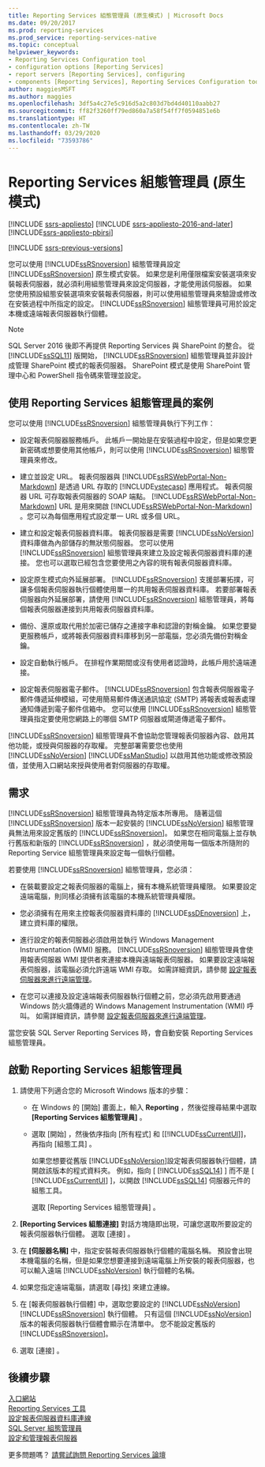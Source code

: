 ```yaml
---
title: Reporting Services 組態管理員 (原生模式) | Microsoft Docs
ms.date: 09/20/2017
ms.prod: reporting-services
ms.prod_service: reporting-services-native
ms.topic: conceptual
helpviewer_keywords:
- Reporting Services Configuration tool
- configuration options [Reporting Services]
- report servers [Reporting Services], configuring
- components [Reporting Services], Reporting Services Configuration tool
author: maggiesMSFT
ms.author: maggies
ms.openlocfilehash: 3df5a4c27e5c916d5a2c803d7bd4d40110aabb27
ms.sourcegitcommit: ff82f3260ff79ed860a7a58f54ff7f0594851e6b
ms.translationtype: HT
ms.contentlocale: zh-TW
ms.lasthandoff: 03/29/2020
ms.locfileid: "73593786"
---
```

# <a name="reporting-services-configuration-manager-native-mode"></a>Reporting Services 組態管理員 (原生模式)

[!INCLUDE [ssrs-appliesto](../../includes/ssrs-appliesto.md)] [!INCLUDE [ssrs-appliesto-2016-and-later](../../includes/ssrs-appliesto-2016-and-later.md)] [!INCLUDE[ssrs-appliesto-pbirsi](../../includes/ssrs-appliesto-pbirs.md)]

[!INCLUDE [ssrs-previous-versions](../../includes/ssrs-previous-versions.md)]

您可以使用 [!INCLUDE[ssRSnoversion](../../includes/ssrsnoversion-md.md)] 組態管理員設定 [!INCLUDE[ssRSnoversion](../../includes/ssrsnoversion-md.md)] 原生模式安裝。 如果您是利用僅限檔案安裝選項來安裝報表伺服器，就必須利用組態管理員來設定伺服器，才能使用該伺服器。 如果您使用預設組態安裝選項來安裝報表伺服器，則可以使用組態管理員來驗證或修改在安裝過程中所指定的設定。 [!INCLUDE[ssRSnoversion](../../includes/ssrsnoversion-md.md)] 組態管理員可用於設定本機或遠端報表伺服器執行個體。

> [!NOTE]
> SQL Server 2016 後即不再提供 Reporting Services 與 SharePoint 的整合。 從 [!INCLUDE[ssSQL11](../../includes/sssql11-md.md)] 版開始， [!INCLUDE[ssRSnoversion](../../includes/ssrsnoversion-md.md)] 組態管理員並非設計成管理 SharePoint 模式的報表伺服器。 SharePoint 模式是使用 SharePoint 管理中心和 PowerShell 指令碼來管理並設定。  
  
##  <a name="scenarios-to-use-reporting-services-configuration-manager"></a><a name="bkmk_scenarios"></a> 使用 Reporting Services 組態管理員的案例  
 您可以使用 [!INCLUDE[ssRSnoversion](../../includes/ssrsnoversion-md.md)] 組態管理員執行下列工作：  
  
-   設定報表伺服器服務帳戶。 此帳戶一開始是在安裝過程中設定，但是如果您更新密碼或想要使用其他帳戶，則可以使用 [!INCLUDE[ssRSnoversion](../../includes/ssrsnoversion-md.md)] 組態管理員來修改。  
  
-   建立並設定 URL。 報表伺服器與 [!INCLUDE[ssRSWebPortal-Non-Markdown](../../includes/ssrswebportal-non-markdown-md.md)] 是透過 URL 存取的 [!INCLUDE[vstecasp](../../includes/vstecasp-md.md)] 應用程式。 報表伺服器 URL 可存取報表伺服器的 SOAP 端點。 [!INCLUDE[ssRSWebPortal-Non-Markdown](../../includes/ssrswebportal-non-markdown-md.md)] URL 是用來開啟 [!INCLUDE[ssRSWebPortal-Non-Markdown](../../includes/ssrswebportal-non-markdown-md.md)] 。您可以為每個應用程式設定單一 URL 或多個 URL。  
  
-   建立和設定報表伺服器資料庫。 報表伺服器是需要 [!INCLUDE[ssNoVersion](../../includes/ssnoversion-md.md)] 資料庫做為內部儲存的無狀態伺服器。 您可以使用 [!INCLUDE[ssRSnoversion](../../includes/ssrsnoversion-md.md)] 組態管理員來建立及設定報表伺服器資料庫的連接。 您也可以選取已經包含您要使用之內容的現有報表伺服器資料庫。  
  
-   設定原生模式向外延展部署。 [!INCLUDE[ssRSnoversion](../../includes/ssrsnoversion-md.md)] 支援部署拓撲，可讓多個報表伺服器執行個體使用單一的共用報表伺服器資料庫。 若要部署報表伺服器向外延展部署，請使用 [!INCLUDE[ssRSnoversion](../../includes/ssrsnoversion-md.md)] 組態管理員，將每個報表伺服器連接到共用報表伺服器資料庫。  
  
-   備份、還原或取代用於加密已儲存之連接字串和認證的對稱金鑰。 如果您要變更服務帳戶，或將報表伺服器資料庫移到另一部電腦，您必須先備份對稱金鑰。  
  
-   設定自動執行帳戶。 在排程作業期間或沒有使用者認證時，此帳戶用於遠端連接。  
  
-   設定報表伺服器電子郵件。 [!INCLUDE[ssRSnoversion](../../includes/ssrsnoversion-md.md)] 包含報表伺服器電子郵件傳遞延伸模組，可使用簡易郵件傳送通訊協定 (SMTP) 將報表或報表處理通知傳遞到電子郵件信箱中。 您可以使用 [!INCLUDE[ssRSnoversion](../../includes/ssrsnoversion-md.md)] 組態管理員指定要使用您網路上的哪個 SMTP 伺服器或閘道傳遞電子郵件。  
  
 [!INCLUDE[ssRSnoversion](../../includes/ssrsnoversion-md.md)] 組態管理員不會協助您管理報表伺服器內容、啟用其他功能，或授與伺服器的存取權。 完整部署需要您也使用 [!INCLUDE[ssNoVersion](../../includes/ssnoversion-md.md)] [!INCLUDE[ssManStudio](../../includes/ssmanstudio-md.md)] 以啟用其他功能或修改預設值，並使用入口網站來授與使用者對伺服器的存取權。

##  <a name="requirements"></a><a name="bkmk_requirements"></a> 需求

[!INCLUDE[ssRSnoversion](../../includes/ssrsnoversion-md.md)] 組態管理員為特定版本所專用。 隨著這個 [!INCLUDE[ssRSnoversion](../../includes/ssrsnoversion-md.md)] 版本一起安裝的 [!INCLUDE[ssNoVersion](../../includes/ssnoversion-md.md)] 組態管理員無法用來設定舊版的 [!INCLUDE[ssRSnoversion](../../includes/ssrsnoversion-md.md)]。 如果您在相同電腦上並存執行舊版和新版的 [!INCLUDE[ssRSnoversion](../../includes/ssrsnoversion-md.md)] ，就必須使用每一個版本所隨附的 Reporting Service 組態管理員來設定每一個執行個體。  

若要使用 [!INCLUDE[ssRSnoversion](../../includes/ssrsnoversion-md.md)] 組態管理員，您必須：

- 在裝載要設定之報表伺服器的電腦上，擁有本機系統管理員權限。 如果要設定遠端電腦，則同樣必須擁有該電腦的本機系統管理員權限。

- 您必須擁有在用來主控報表伺服器資料庫的 [!INCLUDE[ssDEnoversion](../../includes/ssdenoversion-md.md)] 上，建立資料庫的權限。

- 進行設定的報表伺服器必須啟用並執行 Windows Management Instrumentation (WMI) 服務。 [!INCLUDE[ssRSnoversion](../../includes/ssrsnoversion-md.md)] 組態管理員會使用報表伺服器 WMI 提供者來連接本機與遠端報表伺服器。 如果要設定遠端報表伺服器，該電腦必須允許遠端 WMI 存取。 如需詳細資訊，請參閱 [設定報表伺服器來進行遠端管理](../../reporting-services/report-server/configure-a-report-server-for-remote-administration.md)。  

- 在您可以連接及設定遠端報表伺服器執行個體之前，您必須先啟用要通過 Windows 防火牆傳遞的 Windows Management Instrumentation (WMI) 呼叫。 如需詳細資訊，請參閱 [設定報表伺服器來進行遠端管理](../../reporting-services/report-server/configure-a-report-server-for-remote-administration.md)。

當您安裝 SQL Server Reporting Services 時，會自動安裝 Reporting Services 組態管理員。

##  <a name="to-start-the-reporting-services-configuration-manager"></a><a name="bkmk_start_configuration_manager"></a> 啟動 Reporting Services 組態管理員

1.  請使用下列適合您的 Microsoft Windows 版本的步驟：

    - 在 Windows 的 [開始] 畫面上，輸入 **Reporting** ，然後從搜尋結果中選取 **[Reporting Services 組態管理員]** 。

    - 選取 [開始]  ，然後依序指向 [所有程式]  和 [[!INCLUDE[ssCurrentUI](../../includes/sscurrentui-md.md)]]，再指向 [組態工具]  。

         如果您想要從舊版 [!INCLUDE[ssNoVersion](../../includes/ssnoversion-md.md)]設定報表伺服器執行個體，請開啟該版本的程式資料夾。 例如，指向 [ [!INCLUDE[ssSQL14](../../includes/sssql14-md.md)] ] 而不是 [ [!INCLUDE[ssCurrentUI](../../includes/sscurrentui-md.md)] ]，以開啟 [!INCLUDE[ssSQL14](../../includes/sssql14-md.md)] 伺服器元件的組態工具。

         選取 [Reporting Services 組態管理員]  。

2. **[Reporting Services 組態連接]** 對話方塊隨即出現，可讓您選取所要設定的報表伺服器執行個體。 選取 [連接]  。

3. 在 **[伺服器名稱]** 中，指定安裝報表伺服器執行個體的電腦名稱。 預設會出現本機電腦的名稱，但是如果您想要連接到遠端電腦上所安裝的報表伺服器，也可以輸入遠端 [!INCLUDE[ssNoVersion](../../includes/ssnoversion-md.md)] 執行個體的名稱。

4. 如果您指定遠端電腦，請選取 [尋找]  來建立連線。

5. 在 [報表伺服器執行個體]  中，選取您要設定的 [!INCLUDE[ssNoVersion](../../includes/ssnoversion-md.md)] [!INCLUDE[ssRSnoversion](../../includes/ssrsnoversion-md.md)] 執行個體。 只有這個 [!INCLUDE[ssNoVersion](../../includes/ssnoversion-md.md)] 版本的報表伺服器執行個體會顯示在清單中。 您不能設定舊版的 [!INCLUDE[ssRSnoversion](../../includes/ssrsnoversion-md.md)]。

6. 選取 [連接]  。

## <a name="next-steps"></a>後續步驟

[入口網站](../../reporting-services/web-portal-ssrs-native-mode.md)   
[Reporting Services 工具](../../reporting-services/tools/reporting-services-tools.md)   
[設定報表伺服器資料庫連線](../../reporting-services/install-windows/configure-a-report-server-database-connection-ssrs-configuration-manager.md)   
[SQL Server 組態管理員](../../relational-databases/sql-server-configuration-manager.md)   
[設定和管理報表伺服器](../../reporting-services/report-server/configure-and-administer-a-report-server-ssrs-native-mode.md)  

更多問題嗎？ [請嘗試詢問 Reporting Services 論壇](https://go.microsoft.com/fwlink/?LinkId=620231)
